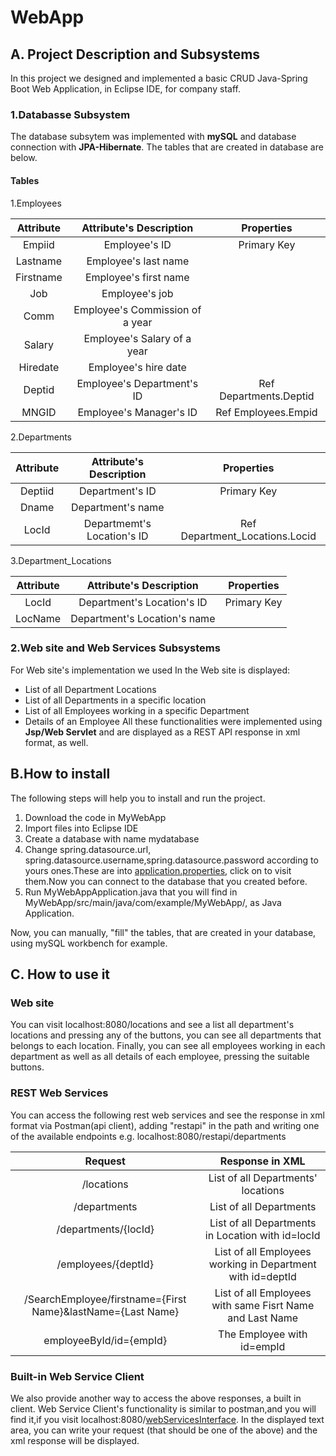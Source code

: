 # WebApp
 ## A. Project Description and Subsystems
 In this project we designed and implemented a basic CRUD Java-Spring Boot Web Application, in Eclipse IDE, for company staff.
 ### 1.Databasse Subsystem
 The database subsytem was implemented with **mySQL** and database connection with **JPA-Hibernate**.
 The tables that are created in database are below.
 #### Tables
 1.Employees
 
 
 | Attribute |     Attribute's Description     |       Properties       |
|:---------:|:-------------------------------:|:----------------------:|
| Empiid    |          Employee's ID          |       Primary Key      |
| Lastname  |       Employee's last name      |                        |
| Firstname |      Employee's first name      |                        |
| Job       |          Employee's job         |                        |
| Comm      | Employee's Commission of a year |                        |
| Salary    |   Employee's Salary of a year   |                        |
| Hiredate  |       Employee's hire date      |                        |
| Deptid    |    Employee's Department's ID   | Ref Departments.Deptid |
| MNGID     |     Employee's Manager's ID     | Ref Employees.Empid    |

2.Departments

| Attribute |   Attribute's Description  |           Properties           |
|:---------:|:--------------------------:|:------------------------------:|
|  Deptiid  |       Department's ID      |           Primary Key          |
|   Dname   |      Department's name     |                                |
|   LocId   | Departmemt's Location's ID | Ref Department_Locations.Locid |

3.Department_Locations

| Attribute |    Attribute's Description   |  Properties |
|:---------:|:----------------------------:|:-----------:|
|   LocId   |  Department's Location's ID  | Primary Key |
|  LocName  | Department's Location's name |             |


 ### 2.Web site and Web Services Subsystems
 For Web site's implementation we used
 In the Web site is displayed:
 * List of all Department Locations
 * List of all Departments in a specific location
 * List of all Employees working in a specific Department
 * Details of an Employee
 All these functionalities were implemented using  **Jsp/Web Servlet** and are displayed as a REST API response in xml format, as well.
 ## B.How to install
 The following steps will help you to install and run the project.
 1. Download the code in MyWebApp
 2. Import files into Eclipse IDE
 3. Create a database with name mydatabase
 4. Change spring.datasource.url, spring.datasource.username,spring.datasource.password according to yours ones.These are into [application.properties](https://github.com/napoleon98/WebApp/blob/main/MyWebApp/src/main/resources/application.properties), click on to visit them.Now you can connect to the database that you created before.
 5. Run MyWebAppApplication.java that you will find in MyWebApp/src/main/java/com/example/MyWebApp/, as Java Application.
 
 Now, you can manually, "fill" the tables, that are created in your database, using mySQL workbench for example.
 
 ## C. How to use it
 
 ### Web site
 
You can visit localhost:8080/locations and see a list all department's locations and pressing any of the buttons, you can see all departments that belongs to each location. Finally, you can see all employees working in each department as well as all details of each employee, pressing the suitable buttons.

### REST Web Services

You can access the following rest web services and see the response in xml format via Postman(api client), adding "restapi" in the path and writing one of the available endpoints  e.g. localhost:8080/restapi/departments


|                           Request                           |                       Response in XML                       |
|:-----------------------------------------------------------:|:-----------------------------------------------------------:|
|                          /locations                         |              List of all Departments' locations             |
|                         /departments                        |                   List of all Departments                   |
|                     /departments/{locId}                    | List of all Departments in Location with id=locId           |
|                     /employees/{deptId}                     | List of all Employees working in Department with id=deptId  |
| /SearchEmployee/firstname={First Name}&lastName={Last Name} | List of all Employees with same Fisrt Name and Last Name    |
| employeeById/id={empId}                                     |                  The Employee with id=empId                 |

 
 
 ### Built-in Web Service Client
 
 We also provide another way to access the above responses, a built in client. Web Service Client's functionality is similar to postman,and you will find it,if you visit localhost:8080/[webServicesInterface](https://github.com/napoleon98/WebApp/blob/main/MyWebApp/src/main/webapp/Jsp/webServicesInterface.jsp). In the displayed text area, you can write your request (that should be one of the above) and the xml response will be displayed. 
 
 
 
 
 
 
 
 
 
